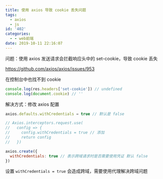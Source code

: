 ```yaml
---
title: 使用 axios 导致 cookie 丢失问题
tags:
  - axios
  - js
id: '402'
categories:
  - - web前端
date: 2019-10-11 22:16:07
---
```


问题：使用 axios 发送请求会拦截响应头中的 set-cookie，导致 cookie 丢失

https://github.com/axios/axios/issues/953

在控制台中也找不到 cookie

```js
console.log(res.headers['set-cookie']) // undefined
console.log(document.cookie) // ''
```

解决方式：修改 axios 配置

```js
axios.defaults.withCredentials = true // 默认是 false

// Axios.interceptors.request.use(
//   config => {
//     config.withCredentials = true // 添加
//     return config
//   })

axios.create({
  withCredentials: true // 表示跨域请求时是否需要使用凭证 默认 false
})
```

设置 `withCredentials = true` 会造成跨域，需要使用代理解决跨域问题
